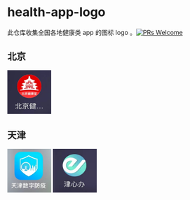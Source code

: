 # health-app-logo

此仓库收集全国各地健康类 app 的图标 logo 。[![PRs Welcome](https://img.shields.io/badge/PRs-welcome-brightgreen.svg)](https://github.com/liruifengv/create-rust/pulls)

## 北京
<img src="./images/北京健康宝.png" width="100px" height="100px">

## 天津
<img src="./images/天津数字防疫.png" width="100px" height="100px">
<img src="./images/津心办.png" width="100px" height="100px">
